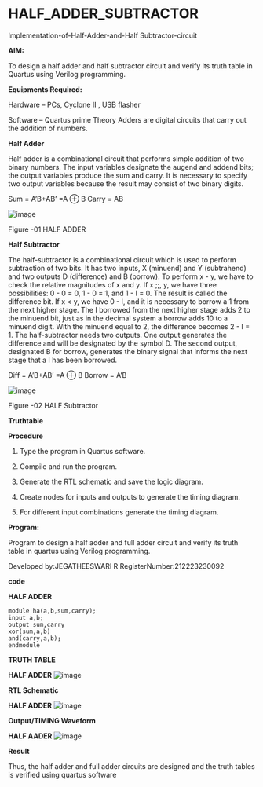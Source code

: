 # HALF_ADDER_SUBTRACTOR

Implementation-of-Half-Adder-and-Half Subtractor-circuit

**AIM:**

To design a half adder and half subtractor circuit and verify its truth table in Quartus using Verilog programming.

**Equipments Required:**

Hardware – PCs, Cyclone II , USB flasher 

Software – Quartus prime Theory Adders are digital circuits that carry out the addition of numbers.

**Half Adder**

Half adder is a combinational circuit that performs simple addition of two binary numbers. The input variables designate the augend and addend bits; the output variables produce the sum and carry. It is necessary to specify two output variables because the result may consist of two binary digits.

Sum = A’B+AB’ =A ⊕ B Carry = AB

![image](https://github.com/naavaneetha/HALF_ADDER_SUBTRACTOR/assets/154305477/bd4a0b2c-cdbc-4184-ab08-81578f121e1f)

Figure -01 HALF ADDER

**Half Subtractor**

The half-subtractor is a combinational circuit which is used to perform subtraction of two bits. It has two inputs, X (minuend) and Y (subtrahend) and two outputs D (difference) and B (borrow). To perform x - y, we have to check the relative magnitudes of x and y. If x ;;, y, we have three possibilities: 0 - 0 = 0, 1 - 0 = 1, and 1 - I = 0. The result is called the difference bit. If x < y, we have 0 - I, and it is necessary to borrow a 1 from the next higher stage. The I borrowed from the next higher stage adds 2 to the minuend bit, just as in the decimal system a borrow adds 10 to a minuend digit. With the minuend equal to 2, the difference becomes 2 - I = 1. The half-subtractor needs two outputs. One output generates the difference and will be designated by the symbol D. The second output, designated B for borrow, generates the binary signal that informs the next stage that a I has been borrowed. 

Diff = A’B+AB’ =A ⊕ B
Borrow = A’B

 ![image](https://github.com/naavaneetha/HALF_ADDER_SUBTRACTOR/assets/154305477/d76b099c-513f-4e7c-843a-e2fd028a531a)

Figure -02 HALF Subtractor

**Truthtable**

**Procedure**

1.	Type the program in Quartus software.

2.	Compile and run the program.

3.	Generate the RTL schematic and save the logic diagram.

4.	Create nodes for inputs and outputs to generate the timing diagram.

5.	For different input combinations generate the timing diagram.


**Program:**

Program to design a half adder and full adder circuit and verify its truth table in quartus using Verilog programming.

Developed by:JEGATHEESWARI R RegisterNumber:212223230092

**code**

**HALF ADDER**
```
module ha(a,b,sum,carry);
input a,b;
output sum,carry
xor(sum,a,b)
and(carry,a,b);
endmodule
```


**TRUTH TABLE**

**HALF ADDER**
![image](https://github.com/Jegatheeswarir/HALF_ADDER_SUBTRACTOR/assets/144871077/d565e88a-1977-4583-9a15-40017d036e4e)


**RTL Schematic**

**HALF ADDER**
![image](https://github.com/Jegatheeswarir/HALF_ADDER_SUBTRACTOR/assets/144871077/aa89c8bb-292c-4f83-97d1-adde44660c94)


**Output/TIMING Waveform**

**HALF AADER**
![image](https://github.com/Jegatheeswarir/HALF_ADDER_SUBTRACTOR/assets/144871077/1d6d2e35-e97f-48dd-ac50-f65c822fe352)




**Result**

Thus, the half adder and full adder circuits are designed and the truth tables is verified using quartus software

